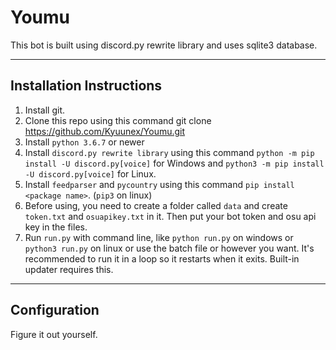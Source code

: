 # Youmu

This bot is built using discord.py rewrite library and uses sqlite3 database.

---

## Installation Instructions

1. Install git.
2. Clone this repo using this command git clone https://github.com/Kyuunex/Youmu.git
3. Install `python 3.6.7` or newer
4. Install `discord.py rewrite library` using this command `python -m pip install -U discord.py[voice]` for Windows and `python3 -m pip install -U discord.py[voice]` for Linux.
5. Install `feedparser` and `pycountry` using this command `pip install <package name>`. (`pip3` on linux)
6. Before using, you need to create a folder called `data` and create `token.txt` and `osuapikey.txt` in it. Then put your bot token and osu api key in the files. 
8. Run `run.py` with command line, like `python run.py` on windows or `python3 run.py` on linux or use the batch file or however you want. It's recommended to run it in a loop so it restarts when it exits. Built-in updater requires this.

---

## Configuration
Figure it out yourself.

